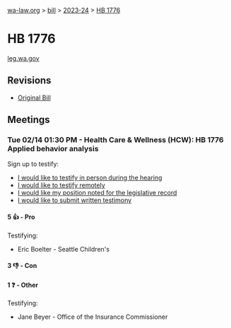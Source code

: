 [wa-law.org](/) > [bill](/bill/) > [2023-24](/bill/2023-24/) > [HB 1776](/bill/2023-24/hb/1776/)

# HB 1776
[leg.wa.gov](https://app.leg.wa.gov/billsummary?BillNumber=1776&Year=2023&Initiative=false)

## Revisions
* [Original Bill](1/)

## Meetings
### Tue 02/14 01:30 PM - Health Care & Wellness (HCW): HB 1776 Applied behavior analysis
Sign up to testify:
* [I would like to testify in person during the hearing](https://app.leg.wa.gov/csi/Testifier/Add?chamber=House&mId=30741&aId=151399&caId=21416&tId=1)
* [I would like to testify remotely](https://app.leg.wa.gov/csi/Testifier/Add?chamber=House&mId=30741&aId=151399&caId=21416&tId=2)
* [I would like my position noted for the legislative record](https://app.leg.wa.gov/csi/Testifier/Add?chamber=House&mId=30741&aId=151399&caId=21416&tId=3)
* [I would like to submit written testimony](https://app.leg.wa.gov/csi/Testifier/Add?chamber=House&mId=30741&aId=151399&caId=21416&tId=4)

#### 5 👍 - Pro
Testifying:
* Eric Boelter - Seattle Children's

#### 3 👎 - Con

#### 1 ❓ - Other
Testifying:
* Jane Beyer - Office of the Insurance Commissioner
